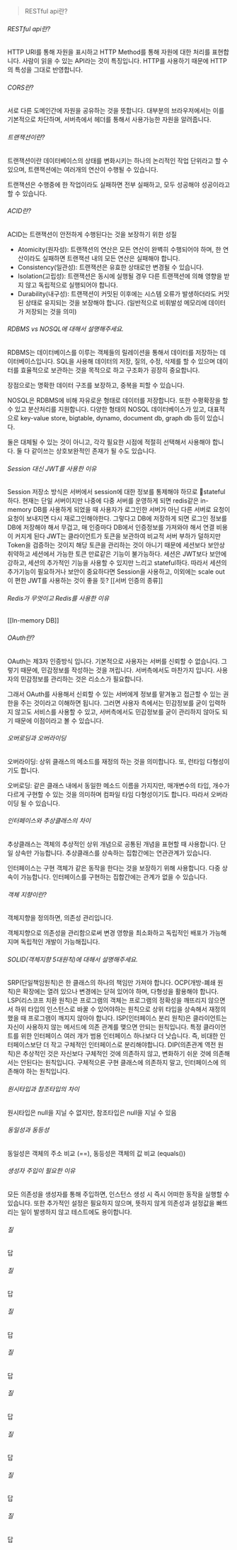 > RESTful api란?

###### RESTful api란?
HTTP URI를 통해 자원을 표시하고 HTTP Method를 통해 자원에 대한 처리를 표현합니다. 사람이 읽을 수 있는 API라는 것이 특징입니다. HTTP를 사용하기 때문에 HTTP의 특성을 그대로 반영합니다.
###### CORS란?
서로 다른 도메인간에 자원을 공유하는 것을 뜻합니다. 대부분의 브라우저에서는 이를 기본적으로 차단하며, 서버측에서 헤더를 통해서 사용가능한 자원을 알려줍니다.
###### 트랜잭션이란?
트랜잭션이란 데이터베이스의 상태를 변화시키는 하나의 논리적인 작업 단위라고 할 수 있으며, 트랜잭션에는 여러개의 연산이 수행될 수 있습니다.

트랜잭션은 수행중에 한 작업이라도 실패하면 전부 실패하고, 모두 성공해야 성공이라고 할 수 있습니다.
###### ACID란?
ACID는 트랜잭션이 안전하게 수행된다는 것을 보장하기 위한 성질

- Atomicity(원자성): 트랜잭션의 연산은 모든 연산이 완벽히 수행되어야 하며, 한 연산이라도 실패하면 트랜잭션 내의 모든 연산은 실패해야 합니다.
- Consistency(일관성): 트랜잭션은 유효한 상태로만 변경될 수 있습니다.
- Isolation(고립성): 트랜잭션은 동시에 실행될 경우 다른 트랜잭션에 의해 영향을 받지 않고 독립적으로 실행되어야 합니다.
- Durability(내구성): 트랜잭션이 커밋된 이후에는 시스템 오류가 발생하더라도 커밋된 상태로 유지되는 것을 보장해야 합니다. (일반적으로 비휘발성 메모리에 데이터가 저장되는 것을 의미)
###### RDBMS vs NOSQL에 대해서 설명해주세요.
RDBMS는 데이터베이스를 이루는 객체들의 릴레이션을 통해서 데이터를 저장하는 데이터베이스입니다. SQL을 사용해 데이터의 저장, 질의, 수정, 삭제를 할 수 있으며 데이터를 효율적으로 보관하는 것을 목적으로 하고 구조화가 굉장히 중요합니다.

장점으로는 명확한 데이터 구조를 보장하고, 중복을 피할 수 있습니다.

NOSQL은 RDBMS에 비해 자유로운 형태로 데이터를 저장합니다. 또한 수평확장을 할 수 있고 분산처리를 지원합니다. 다양한 형태의 NOSQL 데이터베이스가 있고, 대표적으로 key-value store, bigtable, dynamo, document db, graph db 등이 있습니다.

둘은 대체될 수 있는 것이 아니고, 각각 필요한 시점에 적절히 선택해서 사용해야 합니다. 둘 다 같이쓰는 상호보완적인 존재가 될 수도 있습니다.
###### Session 대신 JWT를 사용한 이유
Session 저장소 방식은 서버에서 session에 대한 정보를 통제해야 하므로 stateful하다.
현재는 단일 서버이지만 나중에 다중 서버를 운영하게 되면 redis같은 in-memory DB를 사용하게 되었을 때 사용자가 로그인한 서버가 아닌 다른 서버로 요청이 요청이 보내지면 다시 재로그인해야한다. 그렇다고 DB에 저장하게 되면 로그인 정보를 DB에 저장해야 해서 무겁고, 매 인증마다 DB에서 인증정보를 가져와야 해서 연결 비용이 커지게 된다
JWT는 클라이언트가 토큰을 보관하여 비교적 서버 부하가 덜하지만 Token을 검증하는 것이지 해당 토큰을 관리하는 것이 아니기 때문에 세션보다 보안상 취약하고 세션에서 가능한 토큰 만료같은 기능이 불가능하다.
세션은 JWT보다 보안에 강하고, 세션의 추가적인 기능을 사용할 수 있지만 느리고 stateful하다. 따라서 세션의 추가기능이 필요하거나 보안이 중요하다면 Session을 사용하고, 이외에는 scale out이 편한 JWT를 사용하는 것이 좋을 듯?
[[서버 인증의 종류]]
###### Redis가 무엇이고 Redis를 사용한 이유
[[In-memory DB]]
###### OAuth란?
OAuth는 제3자 인증방식 입니다. 기본적으로 사용자는 서버를 신뢰할 수 없습니다. 그렇기 때문에, 민감정보를 작성하는 것을 꺼립니다. 서버측에서도 마찬가지 입니다. 사용자의 민감정보를 관리하는 것은 리소스가 필요합니다.

그래서 OAuth를 사용해서 신뢰할 수 있는 서버에게 정보를 맡겨놓고 접근할 수 있는 권한을 주는 것이라고 이해하면 됩니다. 그러면 사용자 측에서는 민감정보를 굳이 입력하지 않고도 서비스를 사용할 수 있고, 서버측에서도 민감정보를 굳이 관리하지 않아도 되기 때문에 이점이라고 볼 수 있습니다.
###### 오버로딩과 오버라이딩
오버라이딩: 상위 클래스의 메소드를 재정의 하는 것을 의미합니다. 또, 런타임 다형성이기도 합니다.

오버로딩: 같은 클래스 내에서 동일한 메소드 이름을 가지지만, 매개변수의 타입, 개수가 다르게 구현할 수 있는 것을 의미하며 컴파일 타임 다형성이기도 합니다. 따라서 오버라이딩 될 수 있습니다.
###### 인터페이스와 추상클래스의 차이
추상클래스는 객체의 추상적인 상위 개념으로 공통된 개념을 표현할 때 사용합니다. 단일 상속만 가능합니다. 추상클래스를 상속하는 집합간에는 연관관계가 있습니다.

인터페이스는 구현 객체가 같은 동작을 한다는 것을 보장하기 위해 사용합니다. 다중 상속이 가능합니다. 인터페이스를 구현하는 집합간에는 관계가 없을 수 있습니다.
###### 객체 지향이란?
객체지향을 정의하면, 의존성 관리입니다.

객체지향으로 의존성을 관리함으로써 변경 영향을 최소화하고 독립적인 배포가 가능해지며 독립적인 개발이 가능해집니다.
###### SOLID(객체지향 5대원칙)에 대해서 설명해주세요.  

SRP(단일책임원칙)은 한 클래스의 하나의 책임만 가져야 합니다.
OCP(개방-폐쇄 원칙)은 확장에는 열려 있으나 변경에는 닫혀 있어야 하며, 다형성을 활용해야 합니다.
LSP(리스코프 치환 원칙)은 프로그램의 객체는 프로그램의 정확성을 깨뜨리지 않으면서 하위 타입의 인스턴스로 바꿀 수 있어야하는 원칙으로 상위 타입을 상속해서 재정의 했을 때 프로그램이 깨지지 않아야 합니다.
ISP(인터페이스 분리 원칙)은 클라이언트는 자신이 사용하지 않는 메서드에 의존 관계를 맺으면 안되는 원칙입니다. 특정 클라이언트를 위한 인터페이스 여러 개가 범용 인터페이스 하나보다 더 낫습니다. 즉, 비대한 인터페이스보단 더 작고 구체적인 인터페이스로 분리해야합니다.
DIP(의존관계 역전 원칙)은 추상적인 것은 자신보다 구체적인 것에 의존하지 않고, 변화하기 쉬운 것에 의존해서는 안된다는 원칙입니다. 구체적으론 구현 클래스에 의존하지 말고, 인터페이스에 의존해야 하는 원칙입니다.
###### 원시타입과 참조타입의 차이
원시타입은 null을 지닐 수 없지만, 참조타입은 null을 지닐 수 있음
###### 동일성과 동등성
동일성은 객체의 주소 비교 (\=\=), 동등성은 객체의 값 비교 (equals())
###### 생성자 주입이 필요한 이유
모든 의존성을 생성자를 통해 주입하면, 인스턴스 생성 시 즉시 어떠한 동작을 실행할 수 있습니다. 또한 추가적인 설정은 필요하지 않으며, 뜻하지 않게 의존성과 설정값을 빠뜨리는 일이 발생하지 않고 테스트에도 용이합니다.
###### 질
답
###### 질
답
###### 질
답
###### 질
답
###### 질
답
###### 질
답
###### 질
답

###### 질
답
